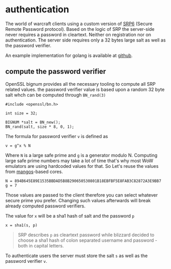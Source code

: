 # authentication

The world of warcraft clients using a custom version of [SRP6](http://srp.stanford.edu/whatisit.html) (Secure Remote Password protocol).
Based on the logic of SRP the server-side never requires a password in cleartext.
Neither on registration nor on authentication.
The server side requires only a 32 bytes large salt as well as the password verifier.

An example implementation for golang is available at [github](https://github.com/blizzlike-org/wowpasswd).

## compute the password verifier

OpenSSL bignum provides all the necessary tooling to compute all SRP related values.
the password verifier value is based upon a random 32 byte salt whch can be computed through `BN_rand(3)`

    #include <openssl/bn.h>

    int size = 32;

    BIGNUM *salt = BN_new();
    BN_rand(salt, size * 8, 0, 1);

The formula for password verifier `v` is defined as

    v = g^x % N

Where `N` is a large safe prime and `g` is a generator modulo N.
Computing large safe prime numbers may take a lot of time that's why most
WoW emulators are using hardcoded values for that.
So Let's reuse the values from [mangos](https://getmangos.eu)-based cores.

    N = 894B645E89E1535BBDAD5B8B290650530801B18EBFBF5E8FAB3C82872A3E9BB7
    g = 7

Those values are passed to the client therefore you can select whatever secure prime you prefer.
Changing such values afterwards will break already computed password verifiers.

The value for `x` will be a sha1 hash of salt and the password `p`

    x = sha1(s, p)

> SRP describes `p` as cleartext password while blizzard decided to choose a sha1 hash of
> colon separated username and password - both in capital letters.

To authenticate users the server must store the salt `s` as well as the password verifier `v`.
